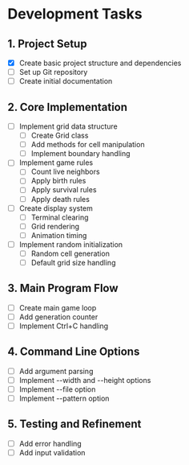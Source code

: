 # Development Tasks

## 1. Project Setup
- [x] Create basic project structure and dependencies
- [ ] Set up Git repository
- [ ] Create initial documentation

## 2. Core Implementation
- [ ] Implement grid data structure
  - [ ] Create Grid class
  - [ ] Add methods for cell manipulation
  - [ ] Implement boundary handling

- [ ] Implement game rules
  - [ ] Count live neighbors
  - [ ] Apply birth rules
  - [ ] Apply survival rules
  - [ ] Apply death rules

- [ ] Create display system
  - [ ] Terminal clearing
  - [ ] Grid rendering
  - [ ] Animation timing

- [ ] Implement random initialization
  - [ ] Random cell generation
  - [ ] Default grid size handling

## 3. Main Program Flow
- [ ] Create main game loop
- [ ] Add generation counter
- [ ] Implement Ctrl+C handling

## 4. Command Line Options
- [ ] Add argument parsing
- [ ] Implement --width and --height options
- [ ] Implement --file option
- [ ] Implement --pattern option

## 5. Testing and Refinement
- [ ] Add error handling
- [ ] Add input validation
